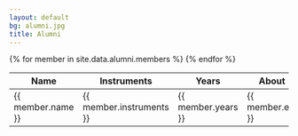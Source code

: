 ```yaml
---
layout: default
bg: alumni.jpg
title: Alumni
---
```

<table class="table table-condensed table-hover">
	<thead>
		<tr>
			<th class="col-sm-3">Name</td>
			<th class="col-sm-3">Instruments</td>
			<th class="col-sm-2">Years</td>
			<th class="col-sm-4">About</td>
		</tr>
	</thead>
	<tbody>
		{% for member in site.data.alumni.members %}	
			<tr>
				<td class="col-sm-3 xs-strong">{{ member.name }}</td>
				<td class="col-sm-3">{{ member.instruments }}</td>
				<td class="col-sm-2">{{ member.years }}</td>
				<td class="col-sm-4 xs-em">{{ member.etc }}</td>
			</tr>
		{% endfor %}
	</tbody>
</table>

